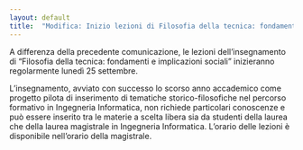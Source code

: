 ```yaml
---
layout: default
title:  "Modifica: Inizio lezioni di Filosofia della tecnica: fondamenti e implicazioni sociali"
---
```


A differenza della precedente comunicazione, le lezioni dell’insegnamento di “Filosofia della tecnica: fondamenti e implicazioni sociali” inizieranno regolarmente lunedì 25 settembre.

L’insegnamento, avviato con successo lo scorso anno accademico come progetto pilota di inserimento di tematiche storico-filosofiche nel percorso formativo in Ingegneria Informatica, non richiede particolari conoscenze e può essere inserito tra le materie a scelta libera sia da studenti della laurea che della laurea magistrale in Ingegneria Informatica.
L’orario delle lezioni è disponibile nell’orario della magistrale.